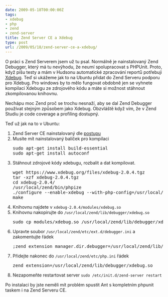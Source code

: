 ```yaml
---
date: 2009-05-18T00:00:00Z
tags:
- xdebug
- php
- zend
- zend-server
title: Zend Server CE a Xdebug
type: post
url: /2009/05/18/zend-server-ce-a-xdebug/
---
```


O práci s Zend Serverem jsem už tu psal. Normálně je nainstalovaný Zend Debugger, který má tu nevýhodu, že neumí spolupracovat s PHPUnit. Proto, když píšu testy a mám v Hudsonu automatické zpracování reportů potřebuji <a href="https://www.xdebug.org">Xdebug</a>. Teď si ukážeme jak to na Ubuntu přidat do Zend Serveru podporu pro Xdebug. Pro windows by to mělo fungovat obdobně jen se vyhnete kompilaci Xdebugu ze zdrojového kódu a máte si možnost stáhnout zkompilovanou knihovnu.

Nechápu moc Zend proč se trochu nesnaží, aby se dal Zend Debugger používat stejným způsobem jako Xdebug. Obzvláště když vím, že v Zend Studiu je code coverage a profiling dostupný.

Teď už jak na to v Ubuntu:
<ol>
	<li>Zend Server CE nainstalovaný dle <a href="https://blog.prskavec.net/2009/04/ubuntu-centos-5-a-php-529-v-zend-server-ce/">postupu</a></li>
	<li>Musíte mít nainstalovaný balíček pro kompilaci
<pre>sudo apt-get install build-essential
sudo apt-get install autoconf</pre>
</li>
	<li>Stáhnout zdrojové kódy xdebugu, rozbalit a dat kompilovat.
<pre>wget https://www.xdebug.org/files/xdebug-2.0.4.tgz
tar -xzf xdebug-2.0.4.tgz
cd xdebug-2.0.4/
/usr/local/zend/bin/phpize
./configure --enable-xdebug --with-php-config=/usr/local/zend/bin/php-config
make</pre>
</li>
	<li>Knihovnu najdete v <code>xdebug-2.0.4/modules/xdebug.so</code></li>
	<li>Knihovnu nakopirujte do <code>/usr/local/zend/lib/debugger/xdebug.so</code></li>
<pre>sudo cp modules/xdebug.so /usr/local/zend/lib/debugger/xdebug.so</pre>
	<li>Upravte soubor <code>/usr/local/zend/etc/ext.d/debugger.ini</code> a zakomentujte řádek
<pre>;zend_extension_manager.dir.debugger=/usr/local/zend/lib/debugger</pre>
</li>
	<li>Přidejte nakonec do <code>/usr/local/zend/etc/php.ini</code> řádek
<pre>zend_extension=/usr/local/zend/lib/debugger/xdebug.so</pre>
</li>
	<li>Nezapomeňte restartovat server <code>sudo /etc/init.d/zend-server restart</code></li>
</ol>
Po instalaci by jste neměli mít problém spustit Ant s kompletním phpunit taskem i na Zend Serveru CE.
<pre>



</pre>
